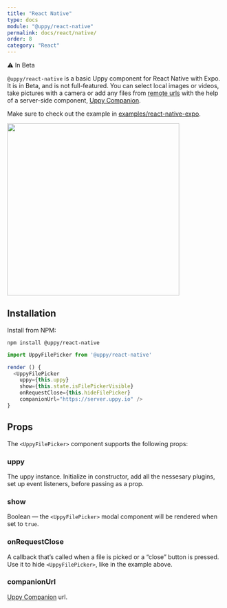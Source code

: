 ```yaml
---
title: "React Native"
type: docs
module: "@uppy/react-native"
permalink: docs/react/native/
order: 8
category: "React"
---
```


⚠️ In Beta

`@uppy/react-native` is a basic Uppy component for React Native with Expo. It is in Beta, and is not full-featured. You can select local images or videos, take pictures with a camera or add any files from [remote urls](/docs/url) with the help of a server-side component, [Uppy Companion](/docs/companion).

Make sure to check out the example in [examples/react-native-expo](https://github.com/transloadit/uppy/tree/master/examples/react-native-expo).

<img width="400" src="/images/2019-04-11-react-native-ui-1.png">

## Installation

Install from NPM:

```shell
npm install @uppy/react-native
```

```js
import UppyFilePicker from '@uppy/react-native'

render () {
  <UppyFilePicker
    uppy={this.uppy}
    show={this.state.isFilePickerVisible}
    onRequestClose={this.hideFilePicker}
    companionUrl="https://server.uppy.io" />
}
```

## Props

The `<UppyFilePicker>` component supports the following props:

### uppy

The uppy instance. Initialize in constructor, add all the nessesary plugins, set up event listeners, before passing as a prop.

### show

Boolean — the `<UppyFilePicker>` modal component will be rendered when set to `true`.

### onRequestClose

A callback that’s called when a file is picked or a “close” button is pressed. Use it to hide `<UppyFilePicker>`, like in the example above.

### companionUrl

[Uppy Companion](/docs/companion/) url.
